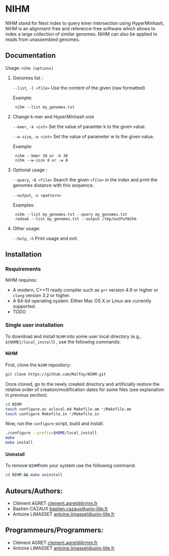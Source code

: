 # NIHM
NIHM stand for Next index to query kmer intersection using HyperMinhash, NiHM
is an alignment-free and reference-free software which allows to index
a large collection of similar genomes. NiHM can also be applied to
reads from unassembled genomes.

Documentation
-------------

Usage: `nihm [options]`

1. Genomes list :

    `--list`, `-l <file>`             Use the content of the given (raw formatted)

    Example:

        nihm --list my_genomes.txt

2. Change k-mer and HyperMinhash size

    `--kmer`, `-k <int>`         Set the value of paramter k to the given value.

    `--w-size`, `-w <int>`       Set the value of parameter w to the given value.

    Example:

        nihm --kmer 30 or -k 30
        nihm --w-size 8 or -w 8


3. Optional usage :

    `--query`, `-Q <file>`        Search the given `<file>` in the index and print the genomes distance with this sequence.

    `--output`, `-o <pattern>`

    Examples:

        nihm --list my_genomes.txt --query my_genomes.txt
        redoak --list my_genomes.txt --output /tmp/outPutNihm

4. Other usage:

    `--help`, `-h`                    Print usage and exit.


Installation
------------

### Requirements

NiHM requires:

* A modern, C++11 ready compiler such as `g++` version 4.9 or higher or `clang` version 3.2 or higher.
* A 64-bit operating system. Either Mac OS X or Linux are currently supported.
* TODO

### Single user installation

To download and install `NiHM` into some
user local directory (e.g., `${HOME}/local_install`) , use the
following commands:


#### NiHM

First, clone the `NiHM` repository:
```sh
git clone https://github.com/Malfoy/NIHM.git
```

Once cloned, go to the newly created directory and artificially
restore the relative order of creation/modification dates for some
files (see explanation in previous section).

```sh
cd NIHM
touch configure.ac aclocal.m4 Makefile.am */Makefile.am
touch configure Makefile.in */Makefile.in
```

Now, run the `configure` script, build and install.
```sh
./configure --prefix=$HOME/local_install
make
make install
```


#### Uninstall

To remove `NIHM`from your system use the following command:

```sh
cd NIHM && make uninstall
```


Auteurs/Authors:
----------------

* Clément AGRET     <clement.agret@lirmm.fr>
* Bastien CAZAUX    <bastien.cazaux@univ-lille.fr>
* Antoine LIMASSET  <antoine.limasset@univ-lille.fr>

Programmeurs/Programmers:
-------------------------

* Clément AGRET     <clement.agret@lirmm.fr>
* Antoine LIMASSET  <antoine.limasset@univ-lille.fr>
